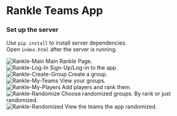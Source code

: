 # Rankle Teams App

### Set up the server

Use `pip install` to install server dependencies.<br>
Open `index.html` after the server is running.<br>

![Rankle-Main](https://user-images.githubusercontent.com/48987715/189610925-dfddbaa7-0607-433a-a295-b7ff2c22bd7c.png)
Main Rankle Page.<br>
![Rankle-Log-In](https://user-images.githubusercontent.com/48987715/189611145-280e3dd2-5a0d-4caa-ac65-479ddaf6cf6e.png)
Sign-Up/Log-in to the app.<br>
![Rankle-Create-Group](https://user-images.githubusercontent.com/48987715/189611259-4c74b9c7-c949-4e64-940a-815870fd0bef.png)
Create a group.<br>
![Rankle-My-Teams](https://user-images.githubusercontent.com/48987715/189611322-a18502ec-1129-4320-bbd3-8027aa7068d3.png)
View your groups.<br>
![Rankle-My-Players](https://user-images.githubusercontent.com/48987715/189611387-c575653f-901f-4013-80c2-98c55d4a1e97.png)
Add players and rank them.<br>
![Rankle-Randomize](https://user-images.githubusercontent.com/48987715/189611438-a4f6961f-838b-44cf-950a-9fa2bd9a9a33.png)
Choose randomized groups. By rank or just randomized.<br>
![Rankle-Randomized](https://user-images.githubusercontent.com/48987715/189611512-3d4ee0ed-a1b5-4087-a8d4-c4aa0c13f901.png)
View the teams the app randomized.<br>
